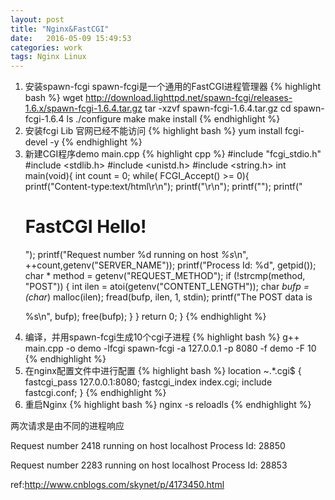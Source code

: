 ```yaml
---
layout: post
title: "Nginx&FastCGI"
date:   2016-05-09 15:49:53
categories: work
tags: Nginx Linux
---
```


1. 安装spawn-fcgi spawn-fcgi是一个通用的FastCGI进程管理器
{% highlight bash %}
wget http://download.lighttpd.net/spawn-fcgi/releases-1.6.x/spawn-fcgi-1.6.4.tar.gz
tar -xzvf spawn-fcgi-1.6.4.tar.gz
cd spawn-fcgi-1.6.4
ls
./configure
make
make install
{% endhighlight %}
2. 安装fcgi Lib 官网已经不能访问
{% highlight bash %}
yum install fcgi-devel -y
{% endhighlight %}
3. 新建CGI程序demo
main.cpp
{% highlight cpp %}
#include "fcgi_stdio.h"
#include <stdlib.h>
#include <unistd.h>
#include <string.h>
int main(void){
  int count = 0;
  while( FCGI_Accept() >= 0){    
    printf("Content-type:text/html\r\n");
    printf("\r\n");
    printf("<title>FastCGI Hello!</title>");
    printf("<h1>FastCGI Hello!</h1>");
    printf("Request number %d running on host <i>%s</i>\n",
      ++count,getenv("SERVER_NAME"));
    printf("Process Id: %d", getpid());
    char * method = getenv("REQUEST_METHOD");
    if (!strcmp(method, "POST")) {
      int ilen = atoi(getenv("CONTENT_LENGTH"));
      char *bufp =(char*) malloc(ilen);
      fread(bufp, ilen, 1, stdin);
      printf("The POST data is<p>%s\n", bufp);
      free(bufp);
    }
  }
  return 0;
}
{% endhighlight %}
4. 编译，并用spawn-fcgi生成10个cgi子进程
{% highlight bash %}
g++ main.cpp -o demo -lfcgi
spawn-fcgi -a 127.0.0.1 -p 8080 -f demo -F 10
{% endhighlight %}
5. 在nginx配置文件中进行配置
{% highlight bash %}
location ~.*\.cgi$ {
  fastcgi_pass 127.0.0.1:8080;
  fastcgi_index index.cgi;
  include fastcgi.conf;
}
{% endhighlight %}
6. 重启Nginx
{% highlight bash %}
nginx -s reloadls
{% endhighlight %}

两次请求是由不同的进程响应

Request number 2418 running on host localhost Process Id: 28850

Request number 2283 running on host localhost Process Id: 28853

ref:http://www.cnblogs.com/skynet/p/4173450.html
